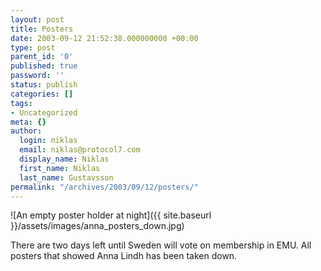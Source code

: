 ```yaml
---
layout: post
title: Posters
date: 2003-09-12 21:52:38.000000000 +00:00
type: post
parent_id: '0'
published: true
password: ''
status: publish
categories: []
tags:
- Uncategorized
meta: {}
author:
  login: niklas
  email: niklas@protocol7.com
  display_name: Niklas
  first_name: Niklas
  last_name: Gustavsson
permalink: "/archives/2003/09/12/posters/"
---
```

![An empty poster holder at night]({{ site.baseurl }}/assets/images/anna_posters_down.jpg)

There are two days left until Sweden will vote on membership in EMU. All posters that showed Anna Lindh has been taken down.

